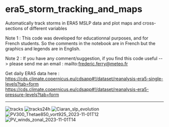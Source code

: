 # era5_storm_tracking_and_maps

Automatically track storms in ERA5 MSLP data and plot maps and cross-sections of different variables

Note 1 : This code was developed for educationnal purposes, and for French students. So the comments in the notebook are in French but the graphics and legends are in English.

Note 2 : If you have any comment/suggestion, if you find this code useful --> please send me an email : mailto:frederic.ferry@meteo.fr

Get daily ERA5 data here :
https://cds.climate.copernicus.eu/cdsapp#!/dataset/reanalysis-era5-single-levels?tab=form
https://cds.climate.copernicus.eu/cdsapp#!/dataset/reanalysis-era5-pressure-levels?tab=form

--------------------------------------------------------------------------------------------------------------------------------------------------

![tracks](https://github.com/fredericferry/era5_storm_tracking_and_maps/assets/76565450/4f376d8a-b8b2-446c-bf6d-7338e0367144)
![tracks24h](https://github.com/fredericferry/era5_storm_tracking_and_maps/assets/76565450/6420c1b1-823a-45f8-a99b-a519ec7c1729)
![Ciaran_slp_evolution](https://github.com/fredericferry/era5_storm_tracking_and_maps/assets/76565450/1ecc9db5-d356-4db4-864d-7d2c23337f83)
![PV300_Thetae850_vort925_2023-11-01T12](https://github.com/fredericferry/era5_storm_tracking_and_maps/assets/76565450/ce7d551b-a1a5-463f-b647-71b432c0a583)
![PV_winds_zonal_2023-11-01T14](https://github.com/fredericferry/era5_storm_tracking_and_maps/assets/76565450/1ad97df6-068b-45d3-bf4d-cc842b76e3f8)
